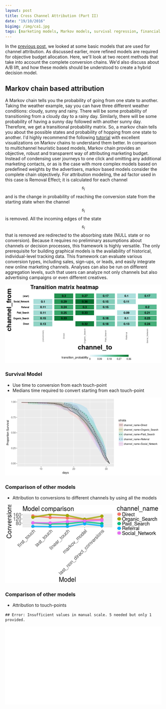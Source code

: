 ```yaml
---
layout: post
title: Cross Channel Attribution (Part II)
date: "19/10/2016"
bigimg: /img/ca1.jpg
tags: [marketing models, Markov models, survival regression, financial engineering]
---
```




In the [previous post](https://ahsanijaz.github.io/2016-10-19-channelAttribution/), we looked at some basic models that are used for channel attribution. As discussed earlier, more refined models are required for objective budget allocation. Here, we'll look at two recent methods that take into account the complete conversion chains. We'd also discuss about A/B lift, and how these models should be understood to create a hybrid decision model. 

## Markov chain based attribution

A Markov chain tells you the probability of going from one state to another. Taking the weather example, say you can have three different weather conditions: cloudy, sunny and rainy. There will be some probability of transitioning from a cloudy day to a rainy day. Similarly, there will be some probability of having a sunny day followed with another sunny day. Therefore, we get a transitional probability matrix. So, a markov chain tells you about the possible states and probability of hopping from one state to another. I'd highly recommend the following [tutorial](http://setosa.io/ev/markov-chains/) with excellent visualizations on Markov chains to understand them better. 
In comparison to multichannel heuristic based models, Markov chain provides an objective, robust and transparent way of attributing marketing budget. Instead of condensing user journeys to one click and omitting any additional marketing contacts, or as is the case with more complex models based on predefined weights by the advertisers, markov based models consider the complete chain objectively.
For attribution modeling, the ad factor used in this case is Removal Effect; it is calculated for each channel $$ s_i $$ and is the
change in probability of reaching the conversion state from the starting state when the channel $$ s_i $$ is removed. All the incoming edges of the state $$ s_i $$ that is removed are redirected to the absorbing state (NULL state or no conversion). 
Because it requires no preliminary assumptions about channels or decision processes,
this framework is highly versatile. The only prerequisite for building graphical models is the
availability of historical, individual-level tracking data. This framework can evaluate various
conversion types, including sales, sign-ups, or leads, and easily integrate new online
marketing channels. Analyses can also be run on different aggregation levels, such that users can
analyze not only channels but also advertising campaigns or even different creatives.


![plot of chunk unnamed-chunk-1](/figure/source/2016-10-21-ChannelAttribution/unnamed-chunk-1-1.png)

### Survival Model

- Use time to conversion from each touch-point
- Medians time required to convert starting from each touch-point 

![plot of chunk unnamed-chunk-2](/figure/source/2016-10-21-ChannelAttribution/unnamed-chunk-2-1.png)


### Comparison of other models

- Attribution to conversions to different channels by using all the models

![plot of chunk unnamed-chunk-3](/figure/source/2016-10-21-ChannelAttribution/unnamed-chunk-3-1.png)

### Comparison of other models

- Attribution to touch-points


```
## Error: Insufficient values in manual scale. 5 needed but only 1 provided.
```

![plot of chunk unnamed-chunk-4](/figure/source/2016-10-21-ChannelAttribution/unnamed-chunk-4-1.png)

